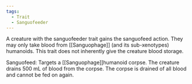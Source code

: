 ```yaml
---
tags:
  - Trait
  - Sanguofeeder
---
```

A creature with the sanguofeeder trait gains the sanguofeed action. They may only take blood from [[Sanguophage]] (and its sub-xenotypes) humanoids. This trait does not inherently give the creature blood storage.

Sanguofeed:
Targets a [[Sanguophage]]humanoid corpse. The creature drains 500 mL of blood from the corpse. The corpse is drained of all blood and cannot be fed on again.